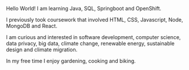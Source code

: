 Hello World! 
I am learning Java, SQL, Springboot and OpenShift.

I previously took coursework that involved HTML, CSS, Javascript, Node, MongoDB and React. 

I am curious and interested in software development, computer science, data privacy, big data, climate change, renewable energy, sustainable design and climate migration.

In my free time I enjoy gardening, cooking and biking.

